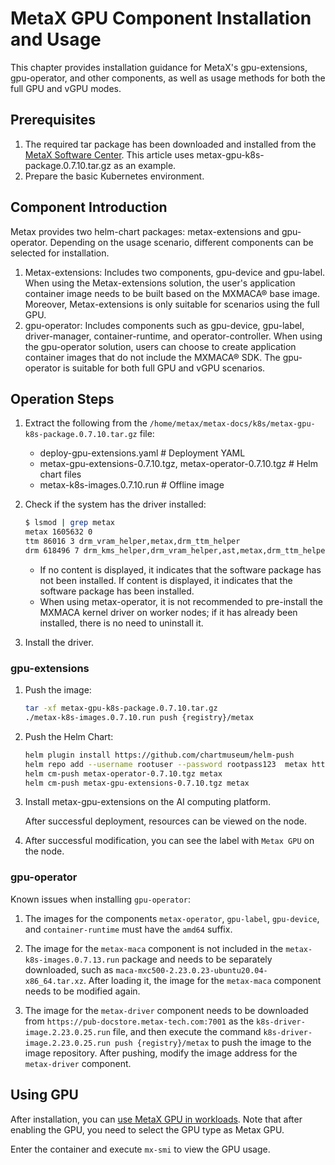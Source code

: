 # MetaX GPU Component Installation and Usage

This chapter provides installation guidance for MetaX's gpu-extensions, gpu-operator, and other components, as well as usage methods for both the full GPU and vGPU modes.

## Prerequisites

1. The required tar package has been downloaded and installed from the [MetaX Software Center](https://sw-download.metax-tech.com/software-list). This article uses metax-gpu-k8s-package.0.7.10.tar.gz as an example.
2. Prepare the basic Kubernetes environment.

## Component Introduction

Metax provides two helm-chart packages: metax-extensions and gpu-operator. Depending on the usage scenario, different components can be selected for installation.

1. Metax-extensions: Includes two components, gpu-device and gpu-label. When using the Metax-extensions solution, the user's application container image needs to be built based on the MXMACA® base image. Moreover, Metax-extensions is only suitable for scenarios using the full GPU.
2. gpu-operator: Includes components such as gpu-device, gpu-label, driver-manager, container-runtime, and operator-controller. When using the gpu-operator solution, users can choose to create application container images that do not include the MXMACA® SDK. The gpu-operator is suitable for both full GPU and vGPU scenarios.

## Operation Steps

1. Extract the following from the `/home/metax/metax-docs/k8s/metax-gpu-k8s-package.0.7.10.tar.gz` file:
  
    - deploy-gpu-extensions.yaml # Deployment YAML 
    - metax-gpu-extensions-0.7.10.tgz, metax-operator-0.7.10.tgz # Helm chart files
    - metax-k8s-images.0.7.10.run # Offline image

2. Check if the system has the driver installed:

    ```bash
    $ lsmod | grep metax 
    metax 1605632 0 
    ttm 86016 3 drm_vram_helper,metax,drm_ttm_helper 
    drm 618496 7 drm_kms_helper,drm_vram_helper,ast,metax,drm_ttm_helper,ttm
    ```

    - If no content is displayed, it indicates that the software package has not been installed. If content is displayed, it indicates that the software package has been installed.
    - When using metax-operator, it is not recommended to pre-install the MXMACA kernel driver on worker nodes; if it has already been installed, there is no need to uninstall it.

3. Install the driver.

### gpu-extensions

1. Push the image:
  
    ```bash
    tar -xf metax-gpu-k8s-package.0.7.10.tar.gz
    ./metax-k8s-images.0.7.10.run push {registry}/metax
    ```

2. Push the Helm Chart:
  
    ```bash
    helm plugin install https://github.com/chartmuseum/helm-push
    helm repo add --username rootuser --password rootpass123  metax http://172.16.16.5:8081
    helm cm-push metax-operator-0.7.10.tgz metax
    helm cm-push metax-gpu-extensions-0.7.10.tgz metax
    ```

3. Install metax-gpu-extensions on the AI computing platform. 
  
    After successful deployment, resources can be viewed on the node.

    

4. After successful modification, you can see the label with `Metax GPU` on the node.
  
    

### gpu-operator

Known issues when installing `gpu-operator`:

1. The images for the components `metax-operator`, `gpu-label`, `gpu-device`, and `container-runtime` must have the `amd64` suffix.
  
2. The image for the `metax-maca` component is not included in the `metax-k8s-images.0.7.13.run` package and needs to be separately downloaded, such as `maca-mxc500-2.23.0.23-ubuntu20.04-x86_64.tar.xz`. After loading it, the image for the `metax-maca` component needs to be modified again.
  
3. The image for the `metax-driver` component needs to be downloaded from `https://pub-docstore.metax-tech.com:7001` as the `k8s-driver-image.2.23.0.25.run` file, and then execute the command `k8s-driver-image.2.23.0.25.run push {registry}/metax` to push the image to the image repository. After pushing, modify the image address for the `metax-driver` component.

## Using GPU

After installation, you can [use MetaX GPU in workloads](../../workloads/create-deployment.md#_5). Note that after enabling the GPU, you need to select the GPU type as Metax GPU.


Enter the container and execute `mx-smi` to view the GPU usage.


